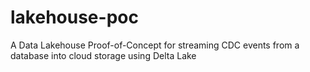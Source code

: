 # lakehouse-poc
A Data Lakehouse Proof-of-Concept for streaming CDC events from a database into cloud storage using Delta Lake
